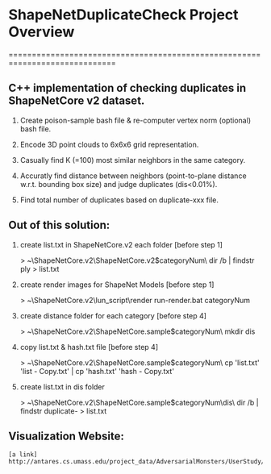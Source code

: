 
# ShapeNetDuplicateCheck Project Overview
=============================================================================

## C++ implementation of checking duplicates in ShapeNetCore v2 dataset.

1. Create poison-sample bash file & re-computer vertex norm (optional) bash file.

2. Encode 3D point clouds to 6x6x6 grid representation.

3. Casually find K (=100) most similar neighbors in the same category.

4. Accuratly find distance between neighbors (point-to-plane distance w.r.t. bounding box size) and judge duplicates (dis<0.01%).

5. Find total number of duplicates based on duplicate-xxx file.


## Out of this solution:

1. create list.txt in ShapeNetCore.v2 each folder [before step 1]

	\> ~\ShapeNetCore.v2\ShapeNetCore.v2\$categoryNum\ dir /b | findstr ply > list.txt

2. create render images for ShapeNet Models [before step 1]

	\> ~\ShapeNetCore.v2\lun_script\render run-render.bat categoryNum

3. create distance folder for each category [before step 4]

	\> ~\ShapeNetCore.v2\ShapeNetCore.sample\$categoryNum\ mkdir dis

4. copy list.txt & hash.txt file [before step 4]

	\> ~\ShapeNetCore.v2\ShapeNetCore.sample\$categoryNum\ cp 'list.txt' 'list - Copy.txt' | cp 'hash.txt' 'hash - Copy.txt'

5. create list.txt in dis folder

	\> ~\ShapeNetCore.v2\ShapeNetCore.sample\$categoryNum\dis\ dir /b | findstr duplicate- > list.txt



## Visualization Website:
	[a link] http://antares.cs.umass.edu/project_data/AdversarialMonsters/UserStudy/ShapeNetDuplicate/index.php


